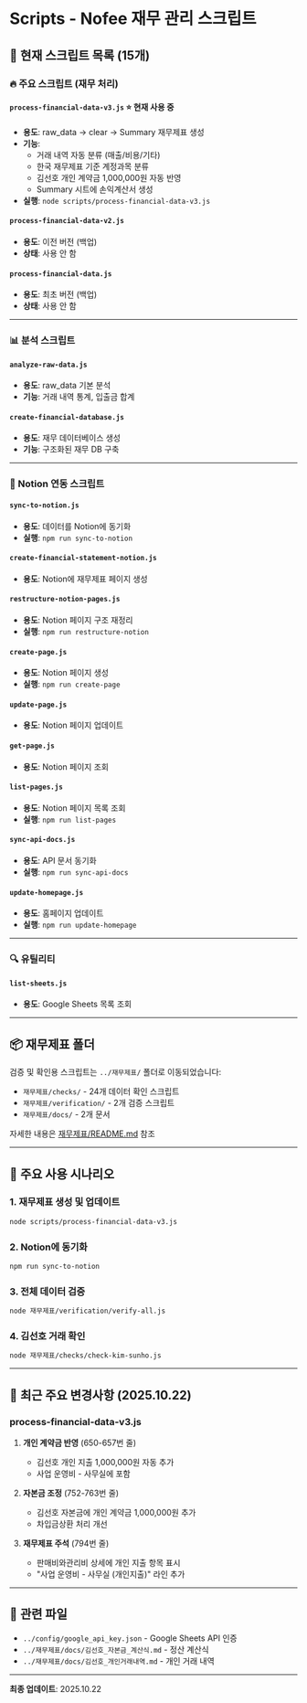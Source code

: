 # Scripts - Nofee 재무 관리 스크립트

## 📁 현재 스크립트 목록 (15개)

### 🔥 주요 스크립트 (재무 처리)

#### `process-financial-data-v3.js` ⭐ **현재 사용 중**
- **용도**: raw_data → clear → Summary 재무제표 생성
- **기능**:
  - 거래 내역 자동 분류 (매출/비용/기타)
  - 한국 재무제표 기준 계정과목 분류
  - 김선호 개인 계약금 1,000,000원 자동 반영
  - Summary 시트에 손익계산서 생성
- **실행**: `node scripts/process-financial-data-v3.js`

#### `process-financial-data-v2.js`
- **용도**: 이전 버전 (백업)
- **상태**: 사용 안 함

#### `process-financial-data.js`
- **용도**: 최초 버전 (백업)
- **상태**: 사용 안 함

---

### 📊 분석 스크립트

#### `analyze-raw-data.js`
- **용도**: raw_data 기본 분석
- **기능**: 거래 내역 통계, 입출금 합계

#### `create-financial-database.js`
- **용도**: 재무 데이터베이스 생성
- **기능**: 구조화된 재무 DB 구축

---

### 📄 Notion 연동 스크립트

#### `sync-to-notion.js`
- **용도**: 데이터를 Notion에 동기화
- **실행**: `npm run sync-to-notion`

#### `create-financial-statement-notion.js`
- **용도**: Notion에 재무제표 페이지 생성

#### `restructure-notion-pages.js`
- **용도**: Notion 페이지 구조 재정리
- **실행**: `npm run restructure-notion`

#### `create-page.js`
- **용도**: Notion 페이지 생성
- **실행**: `npm run create-page`

#### `update-page.js`
- **용도**: Notion 페이지 업데이트

#### `get-page.js`
- **용도**: Notion 페이지 조회

#### `list-pages.js`
- **용도**: Notion 페이지 목록 조회
- **실행**: `npm run list-pages`

#### `sync-api-docs.js`
- **용도**: API 문서 동기화
- **실행**: `npm run sync-api-docs`

#### `update-homepage.js`
- **용도**: 홈페이지 업데이트
- **실행**: `npm run update-homepage`

---

### 🔍 유틸리티

#### `list-sheets.js`
- **용도**: Google Sheets 목록 조회

---

## 📦 재무제표 폴더

검증 및 확인용 스크립트는 `../재무제표/` 폴더로 이동되었습니다:
- `재무제표/checks/` - 24개 데이터 확인 스크립트
- `재무제표/verification/` - 2개 검증 스크립트
- `재무제표/docs/` - 2개 문서

자세한 내용은 [재무제표/README.md](../재무제표/README.md) 참조

---

## 🎯 주요 사용 시나리오

### 1. 재무제표 생성 및 업데이트
```bash
node scripts/process-financial-data-v3.js
```

### 2. Notion에 동기화
```bash
npm run sync-to-notion
```

### 3. 전체 데이터 검증
```bash
node 재무제표/verification/verify-all.js
```

### 4. 김선호 거래 확인
```bash
node 재무제표/checks/check-kim-sunho.js
```

---

## 📝 최근 주요 변경사항 (2025.10.22)

### process-financial-data-v3.js
1. **개인 계약금 반영** (650-657번 줄)
   - 김선호 개인 지출 1,000,000원 자동 추가
   - 사업 운영비 - 사무실에 포함

2. **자본금 조정** (752-763번 줄)
   - 김선호 자본금에 개인 계약금 1,000,000원 추가
   - 차입금상환 처리 개선

3. **재무제표 주석** (794번 줄)
   - 판매비와관리비 상세에 개인 지출 항목 표시
   - "사업 운영비 - 사무실 (개인지출)" 라인 추가

---

## 🔗 관련 파일

- `../config/google_api_key.json` - Google Sheets API 인증
- `../재무제표/docs/김선호_자본금_계산식.md` - 정산 계산식
- `../재무제표/docs/김선호_개인거래내역.md` - 개인 거래 내역

---

**최종 업데이트**: 2025.10.22

